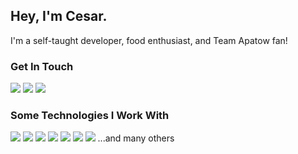 ## Hey, I'm Cesar.
I'm a self-taught developer, food enthusiast, and Team Apatow fan!


### Get In Touch
<a href="mailto:cesar98v@gmail.com"><img src="https://img.shields.io/badge/Gmail-D14836?style=for-the-badge&logo=gmail&logoColor=white"></a> <a href="https://www.linkedin.com/in/cesarvillalvir/"><img src="https://img.shields.io/badge/LinkedIn-0077B5?style=for-the-badge&logo=linkedin&logoColor=white"></a> <a href="https://www.cesarvillalvir.com/"><img src="https://img.shields.io/badge/portfolio-0A0A0A?style=for-the-badge&logo=dev.to&logoColor=white"></a> 

### Some Technologies I Work With
<img src="https://img.shields.io/badge/JavaScript-F7DF1E?style=for-the-badge&logo=javascript&logoColor=black">  <img src="https://img.shields.io/badge/HTML5-E34F26?style=for-the-badge&logo=html5&logoColor=white"> <img src="https://img.shields.io/badge/CSS3-1572B6?style=for-the-badge&logo=css3&logoColor=white"> <img src="https://img.shields.io/badge/React-20232A?style=for-the-badge&logo=react&logoColor=61DAFB"> <img src="https://img.shields.io/badge/Redux-593D88?style=for-the-badge&logo=redux&logoColor=white"> <img src="https://img.shields.io/badge/Node.js-43853D?style=for-the-badge&logo=node.js&logoColor=white"> <img src="https://img.shields.io/badge/MongoDB-4EA94B?style=for-the-badge&logo=mongodb&logoColor=white">
...and many others
